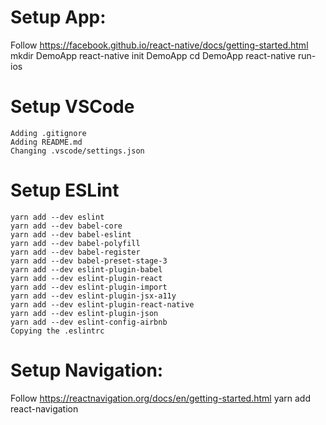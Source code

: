 # Setup App:
Follow https://facebook.github.io/react-native/docs/getting-started.html
    mkdir DemoApp
    react-native init DemoApp
    cd DemoApp
    react-native run-ios

# Setup VSCode
    Adding .gitignore
    Adding README.md
    Changing .vscode/settings.json

# Setup ESLint
    yarn add --dev eslint
    yarn add --dev babel-core
    yarn add --dev babel-eslint
    yarn add --dev babel-polyfill
    yarn add --dev babel-register
    yarn add --dev babel-preset-stage-3
    yarn add --dev eslint-plugin-babel
    yarn add --dev eslint-plugin-react
    yarn add --dev eslint-plugin-import
    yarn add --dev eslint-plugin-jsx-a11y
    yarn add --dev eslint-plugin-react-native
    yarn add --dev eslint-plugin-json
    yarn add --dev eslint-config-airbnb
    Copying the .eslintrc

# Setup Navigation:
Follow https://reactnavigation.org/docs/en/getting-started.html
    yarn add react-navigation


